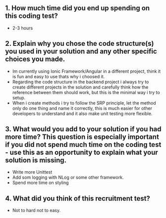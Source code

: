 ## 1. How much time did you end up spending on this coding test?
 - 2-3 hours

## 2. Explain why you chose the code structure(s) you used in your solution and any other specific choices you made.
 - Im currently using Ionic Framework/Angular in a different project, think it is fun and easy to use thats why i choosed it.
 - Regarding the code structure in the backend project i always try to create different projects in the solution and carefully   think how the reference between them should work, but this is the minimal way i try to setup.
 - When i create methods i try to follow the SRP principle, let the method only do one thing and name it correctly, this is much easier for other developers to understand and it also make unit testing more flexible. 

## 3. What would you add to your solution if you had more time? This question is especially important if you did not spend much time  on the coding test - use this as an opportunity to explain what your solution is missing.
- Write more Unittest
- Add som logging with NLog or some other framework. 
- Spend more time on styling

## 4. What did you think of this recruitment test?
- Not to hard not to easy.